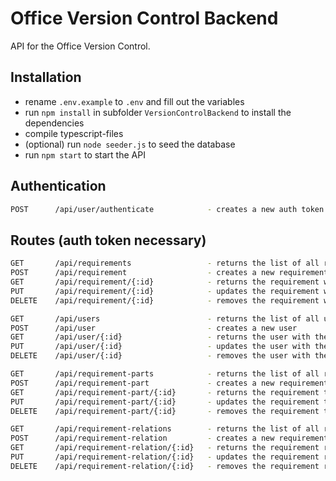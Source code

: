 # Office Version Control Backend

API for the Office Version Control.

## Installation
* rename `.env.example` to `.env` and fill out the variables
* run `npm install` in subfolder `VersionControlBackend` to install the dependencies
* compile typescript-files
* (optional) run `node seeder.js` to seed the database
* run `npm start` to start the API

## Authentication
```sh
POST      /api/user/authenticate            - creates a new auth token
```

## Routes (auth token necessary)
```sh
GET       /api/requirements                 - returns the list of all requirements
POST      /api/requirement                  - creates a new requirement
GET       /api/requirement/{:id}            - returns the requirement with the given id
PUT       /api/requirement/{:id}            - updates the requirement with the given id
DELETE    /api/requirement/{:id}            - removes the requirement with the given id
```

```sh
GET       /api/users                        - returns the list of all users
POST      /api/user                         - creates a new user
GET       /api/user/{:id}                   - returns the user with the given id
PUT       /api/user/{:id}                   - updates the user with the given id
DELETE    /api/user/{:id}                   - removes the user with the given id
```

```sh
GET       /api/requirement-parts            - returns the list of all requirement template parts
POST      /api/requirement-part             - creates a new requirement template part
GET       /api/requirement-part/{:id}       - returns the requirement template part with the given id
PUT       /api/requirement-part/{:id}       - updates the requirement template part with the given id
DELETE    /api/requirement-part/{:id}       - removes the requirement template part with the given id
```

```sh
GET       /api/requirement-relations        - returns the list of all requirement relations
POST      /api/requirement-relation         - creates a new requirement relation
GET       /api/requirement-relation/{:id}   - returns the requirement relation with the given id
PUT       /api/requirement-relation/{:id}   - updates the requirement relation with the given id
DELETE    /api/requirement-relation/{:id}   - removes the requirement relation with the given id
```